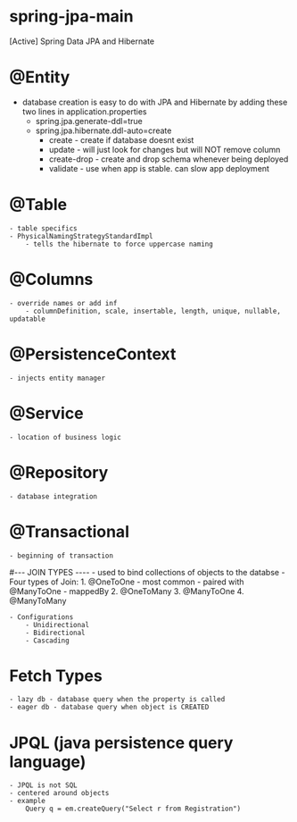 # spring-jpa-main
[Active] Spring Data JPA and Hibernate


# @Entity
 - database creation is easy to do with JPA and Hibernate by adding these two lines in application.properties
   - spring.jpa.generate-ddl=true
   - spring.jpa.hibernate.ddl-auto=create
     - create - create if database doesnt exist
     - update - will just look for changes but will NOT remove column
     - create-drop - create and drop schema whenever being deployed
     - validate - use when app is stable. can slow app deployment
# @Table
    - table specifics
    - PhysicalNamingStrategyStandardImpl
        - tells the hibernate to force uppercase naming
# @Columns
    - override names or add inf 
        - columnDefinition, scale, insertable, length, unique, nullable, updatable
# @PersistenceContext
    - injects entity manager
# @Service 
    - location of business logic
# @Repository
    - database integration
# @Transactional 
    - beginning of transaction

#--- JOIN TYPES ----
    - used to bind collections of objects to the databse
    - Four types of Join:
        1. @OneToOne
            - most common
            - paired with @ManyToOne
            - mappedBy
        2. @OneToMany
        3. @ManyToOne
        4. @ManyToMany

    - Configurations
        - Unidirectional
        - Bidirectional
        - Cascading
# Fetch Types
    - lazy db - database query when the property is called
    - eager db - database query when object is CREATED
# JPQL (java persistence query language)
    - JPQL is not SQL
    - centered around objects
    - example
        Query q = em.createQuery("Select r from Registration")